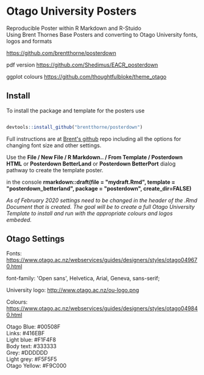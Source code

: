 # Otago University Posters  

Reproducible Poster within R Markdown and R-Stuido  
Using Brent Thornes Base Posters and converting to Otago University fonts, logos and formats

https://github.com/brentthorne/posterdown

pdf version
https://github.com/Shedimus/EACR_posterdown

ggplot colours
https://github.com/thoughtfulbloke/theme_otago

## Install
To install the package and template for the posters use 

```r

devtools::install_github("brentthorne/posterdown")

```  

Full instructions are at [Brent's github](https://github.com/brentthorne/posterdown) repo including all the options for changing font size and other settings.

Use the **File / New File / R Markdown.. / From Template / Posterdown HTML**  or **Posterdown BetterLand** or **Posterdown BetterPort** dialog pathway to create the template poster.

in the console
**rmarkdown::draft(file = "mydraft.Rmd", template = "posterdown_betterland", package = "posterdown", create_dir=FALSE)**

*As of February 2020 settings need to be changed in the header of the .Rmd Document that is created. The goal will be to create a full Otago University Template to install and run with the appropriate colours and logos embeded.*

## Otago Settings

Fonts:
https://www.otago.ac.nz/webservices/guides/designers/styles/otago049670.html

font-family: 'Open sans', Helvetica, Arial, Geneva, sans-serif;

University logo: http://www.otago.ac.nz/ou-logo.png

Colours:
https://www.otago.ac.nz/webservices/guides/designers/styles/otago049840.html

Otago Blue: #00508F  
Links: #416EBF  
Light blue: #F1F4F8  
Body text: #333333  
Grey: #DDDDDD  
Light grey: #F5F5F5  
Otago Yellow: #F9C000  


